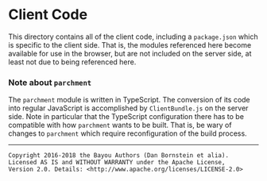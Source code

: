 Client Code
===========

This directory contains all of the client code, including a `package.json`
which is specific to the client side. That is, the modules referenced here
become available for use in the browser, but are not included on the server
side, at least not due to being referenced here.

### Note about `parchment`

The `parchment` module is written in TypeScript. The conversion of its code into
regular JavaScript is accomplished by `ClientBundle.js` on the server side.
Note in particular that the TypeScript configuration there has to be compatible
with how `parchment` wants to be built. That is, be wary of changes to
`parchment` which require reconfiguration of the build process.

- - - - - - - - - -

```
Copyright 2016-2018 the Bayou Authors (Dan Bornstein et alia).
Licensed AS IS and WITHOUT WARRANTY under the Apache License,
Version 2.0. Details: <http://www.apache.org/licenses/LICENSE-2.0>
```
